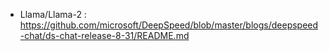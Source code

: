 

- Llama/Llama-2 : https://github.com/microsoft/DeepSpeed/blob/master/blogs/deepspeed-chat/ds-chat-release-8-31/README.md







